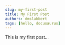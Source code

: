 ```yaml
---
slug: my-first-post
title: My First Post
authors: dmslabbert
tags: [hello, docusaurus]
---
```


This is my first post...